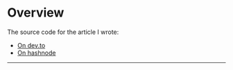 # Overview

The source code for the article I wrote:

- [On dev.to](https://dev.to/0xahmad/running-both-nodejs-and-bun-apps-in-turborepo-33id)
- [On hashnode](https://mahmadrehan.hashnode.dev/running-both-nodejs-and-bun-apps-in-turborepo)

---
